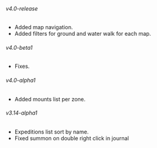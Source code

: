 ###### v4.0-release
* Added map navigation.
* Added filters for ground and water walk for each map.
###### v4.0-beta1
* Fixes.
###### v4.0-alpha1
* Added mounts list per zone.
###### v3.14-alpha1
* Expeditions list sort by name.
* Fixed summon on double right click in journal